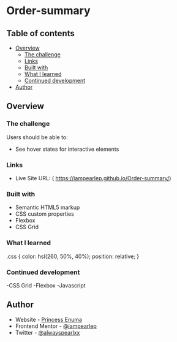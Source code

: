 # Order-summary
## Table of contents

- [Overview](#overview)
  - [The challenge](#the-challenge)
  - [Links](#links)
  - [Built with](#built-with)
  - [What I learned](#what-i-learned)
  - [Continued development](#continued-development)
- [Author](#author)


## Overview

### The challenge

Users should be able to:

- See hover states for interactive elements

### Links

- Live Site URL: ( https://iampearlep.github.io/Order-summary/)

### Built with

- Semantic HTML5 markup
- CSS custom properties
- Flexbox
- CSS Grid


### What I learned
.css {
  color: hsl(260, 50%, 40%);
  position: relative;
}

### Continued development

-CSS Grid
-Flexbox
-Javascript

## Author

- Website - [Princess Enuma](https://www.iampearlep.github.io)
- Frontend Mentor - [@iampearlep](https://www.frontendmentor.io/profile/iampearlep)
- Twitter - [@alwayspearlxx](https://www.twitter.com/alwayspearlxx)
